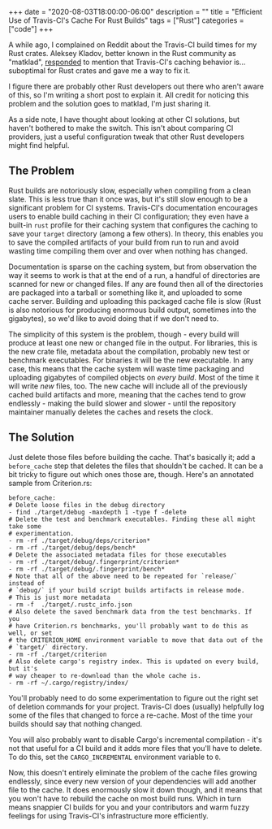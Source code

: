 +++
date = "2020-08-03T18:00:00-06:00"
description = ""
title = "Efficient Use of Travis-CI's Cache For Rust Builds"
tags = ["Rust"]
categories = ["code"]
+++

A while ago, I complained on Reddit about the Travis-CI build times for my Rust crates.
Aleksey Kladov, better known in the Rust community as "matklad", 
[responded](https://www.reddit.com/r/rust/comments/hjx82b/compiler_team_roadmap_20202021/fwrrb62/?context=3) to mention that
Travis-CI's caching behavior is... suboptimal for Rust crates and gave me a way to fix it.

I figure there are probably other Rust developers out there who aren't aware of this, so I'm
writing a short post to explain it. All credit for noticing this problem and the solution goes to
matklad, I'm just sharing it.

As a side note, I have thought about looking at other CI solutions, but haven't bothered to make
the switch. This isn't about comparing CI providers, just a useful configuration tweak that other
Rust developers might find helpful.

## The Problem

Rust builds are notoriously slow, especially when compiling from a clean slate. This is less true
than it once was, but it's still slow enough to be a significant problem for CI systems. Travis-CI's
documentation encourages users to enable build caching in their CI configuration; they even have
a built-in `rust` profile for their caching system that configures the caching to save your `target`
directory (among a few others). In theory, this enables you to save the compiled artifacts of your
build from run to run and avoid wasting time compiling them over and over when nothing has changed.

Documentation is sparse on the caching system, but from observation the way it seems to work is that
at the end of a run, a handful of directories are scanned for new or changed files. If any are found
then all of the directories are packaged into a tarball or something like it, and uploaded to some
cache server. Building and uploading this packaged cache file is slow (Rust is also notorious for 
producing enormous build output, sometimes into the gigabytes), so we'd like to avoid doing that if
we don't need to.

The simplicity of this system is the problem, though - every build will produce at least one new or
changed file in the output. For libraries, this is the new crate file, metadata about the
compilation, probably new test or benchmark executables. For binaries it will be the new
executable. In any case, this means that the cache system will waste time packaging and uploading
gigabytes of compiled objects on _every build_. Most of the time it will write _new_ files, too.
The new cache will include all of the previously cached build artifacts and more, meaning that the
caches tend to grow endlessly - making the build slower and slower - until the repository
maintainer manually deletes the caches and resets the clock.

## The Solution

Just delete those files before building the cache. That's basically it; add a `before_cache` step
that deletes the files that shouldn't be cached. It can be a bit tricky to figure out which ones
those are, though. Here's an annotated sample from Criterion.rs:

```
before_cache:
# Delete loose files in the debug directory
- find ./target/debug -maxdepth 1 -type f -delete
# Delete the test and benchmark executables. Finding these all might take some 
# experimentation.
- rm -rf ./target/debug/deps/criterion*
- rm -rf ./target/debug/deps/bench*
# Delete the associated metadata files for those executables
- rm -rf ./target/debug/.fingerprint/criterion*
- rm -rf ./target/debug/.fingerprint/bench*
# Note that all of the above need to be repeated for `release/` instead of 
# `debug/` if your build script builds artifacts in release mode.
# This is just more metadata
- rm -f  ./target/.rustc_info.json
# Also delete the saved benchmark data from the test benchmarks. If you
# have Criterion.rs benchmarks, you'll probably want to do this as well, or set
# the CRITERION_HOME environment variable to move that data out of the 
# `target/` directory.
- rm -rf ./target/criterion
# Also delete cargo's registry index. This is updated on every build, but it's
# way cheaper to re-download than the whole cache is.
- rm -rf ~/.cargo/registry/index/
```

You'll probably need to do some experimentation to figure out the right set of deletion commands
for your project. Travis-CI does (usually) helpfully log some of the files that changed to force a
re-cache. Most of the time your builds should say that nothing changed.

You will also probably want to disable Cargo's incremental compilation - it's not that useful for
a CI build and it adds more files that you'll have to delete. To do this, set the 
`CARGO_INCREMENTAL` environment variable to `0`.

Now, this doesn't entirely eliminate the problem of the cache files growing endlessly, since every
new version of your dependencies will add another file to the cache. It does enormously slow it
down though, and it means that you won't have to rebuild the cache on most build runs. Which in
turn means snappier CI builds for you and your contributors and warm fuzzy feelings for using
Travis-CI's infrastructure more efficiently.

